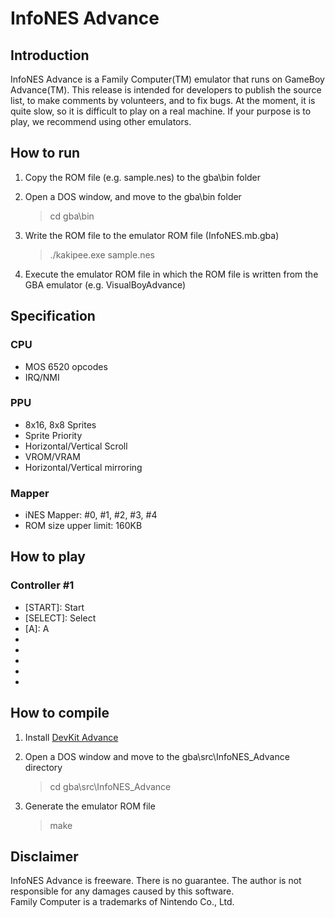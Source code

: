 # InfoNES Advance

## Introduction

InfoNES Advance is a Family Computer(TM) emulator that runs on GameBoy Advance(TM). 
This release is intended for developers to publish the source list, to make comments by volunteers, and to fix bugs. 
At the moment, it is quite slow, so it is difficult to play on a real machine.
If your purpose is to play, we recommend using other emulators.

## How to run

1. Copy the ROM file (e.g. sample.nes) to the gba\bin folder
1. Open a DOS window, and move to the gba\bin folder

	> cd gba\bin

1. Write the ROM file to the emulator ROM file (InfoNES.mb.gba) 

	> ./kakipee.exe sample.nes

1. Execute the emulator ROM file in which the ROM file is written from the GBA emulator (e.g. VisualBoyAdvance)

## Specification
### CPU
- MOS 6520 opcodes
- IRQ/NMI
### PPU 
- 8x16, 8x8 Sprites
- Sprite Priority
- Horizontal/Vertical Scroll 
- VROM/VRAM 
- Horizontal/Vertical mirroring
### Mapper
- iNES Mapper: #0,  #1,  #2,  #3,  #4
- ROM size upper limit: 160KB

## How to play

### Controller #1
- [START\]: Start
- [SELECT\]: Select
- [A\]: A
- [B]: B
- [Up-arrow]: Up-arrow
- [Down-arrow]: Down-arrow
- [Right-arrow]: Right-arrow
- [Left-arrow]: Left-arrow

## How to compile

1. Install [DevKit Advance](https://devkitadv.sourceforge.net/)
1. Open a DOS window and move to the gba\src\InfoNES_Advance directory

	> cd gba\src\InfoNES_Advance

1. Generate the emulator ROM file

	> make

## Disclaimer
InfoNES Advance is freeware. There is no guarantee. The author is not responsible for any damages caused by this software.  
Family Computer is a trademarks of Nintendo Co., Ltd.
